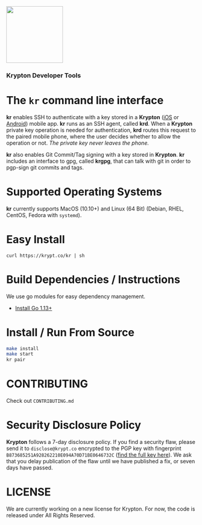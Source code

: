 <div style="margin-left: auto; margin-right: auto;">
    <a href="https://krypt.co"><img src="https://krypt.co/static/dist/img/krypton_for_devops.svg" width="150"/> </a>
</div>

### Krypton Developer Tools 
# The `kr` command line interface

__kr__ enables SSH to authenticate with a key stored in a __Krypton__
([iOS](https://github.com/kryptco/krypton-ios) or
[Android](https://github.com/kryptco/krypton-android)) mobile app. __kr__
runs as an SSH agent, called __krd__. When a __Krypton__ private key
operation is needed for authentication, __krd__ routes this request to the
paired mobile phone, where the user decides whether to allow the operation or
not. _The private key never leaves the phone._

__kr__ also enables Git Commit/Tag signing with a key stored in __Krypton__.
__kr__ includes an interface to gpg, called __krgpg__, that can talk with git
in order to pgp-sign git commits and tags. 

# Supported Operating Systems
__kr__ currently supports MacOS (10.10+) and Linux (64 Bit) (Debian, RHEL, CentOS, Fedora with `systemd`).

# Easy Install
`curl https://krypt.co/kr | sh`

# Build Dependencies / Instructions
We use go modules for easy dependency management.

- [Install Go 1.13+](https://golang.org/doc/install)

# Install / Run From Source
```sh
make install
make start
kr pair
```

# CONTRIBUTING
Check out `CONTRIBUTING.md`

# Security Disclosure Policy
__Krypton__ follows a 7-day disclosure policy. If you find a security flaw,
please send it to `disclose@krypt.co` encrypted to the PGP key with fingerprint
`B873685251A928262210E094A70D71BE0646732C` ([find the full key here](https://krypt.co/docs/security/disclosure-policy.html)). We ask that you
delay publication of the flaw until we have published a fix, or seven days have
passed.

# LICENSE
We are currently working on a new license for Krypton. For now, the code
is released under All Rights Reserved.
